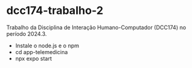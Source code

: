 # dcc174-trabalho-2

Trabalho da Disciplina de Interação Humano-Computador (DCC174) no período 2024.3.

- Instale o node.js e o npm
- cd app-telemedicina
- npx expo start

